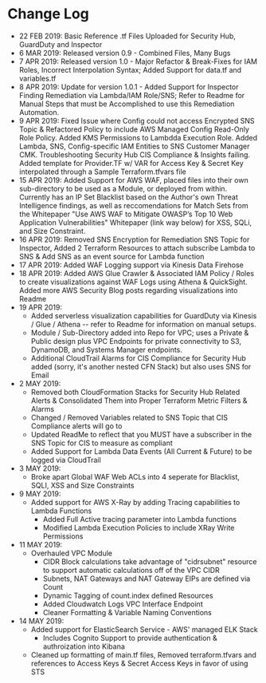 # Change Log
- 22 FEB 2019: Basic Reference .tf Files Uploaded for Security Hub, GuardDuty and Inspector
- 6 MAR 2019: Released version 0.9 - Combined Files, Many Bugs
- 7 APR 2019: Released version 1.0 - Major Refactor & Break-Fixes for IAM Roles, Incorrect Interpolation Syntax; Added Support for data.tf and variables.tf
- 8 APR 2019: Update for version 1.0.1 - Added Support for Inspector Finding Remediation via Lambda/IAM Role/SNS; Refer to Readme for Manual Steps that must be Accomplished to use this Remediation Automation. 
- 9 APR 2019: Fixed Issue where Config could not access Encrypted SNS Topic & Refactored Policy to include AWS Managed Config Read-Only Role Policy. Added KMS Permissions to Lambdda Execution Role. Added Lambda, SNS, Config-specific IAM Entities to SNS Customer Manager CMK. Troubleshooting Security Hub CIS Compliance & Insights failing. Added template for Provider.TF w/ VAR for Access Key & Secret Key interpolated through a Sample Terraform.tfvars file
- 15 APR 2019: Added Support for AWS WAF, placed files into their own sub-directory to be used as a Module, or deployed from within. Currently has an IP Set Blacklist based on the Author's own Threat Intelligence findings, as well as reccomendations for Match Sets from the Whitepaper "Use AWS WAF to Mitigate OWASP’s Top 10 Web Application Vulnerabilities" Whitepaper (link way below) for XSS, SQLi, and Size Constraint.
- 16 APR 2019: Removed SNS Encryption for Remediation SNS Topic for Inspector, Added 2 Terraform Resources to attach subscribe Lambda to SNS & Add SNS as an event source for Lambda function
- 17 APR 2019: Added WAF Logging support via Kinesis Data Firehose
- 18 APR 2019: Added AWS Glue Crawler & Associated IAM Policy / Roles to create visualizations against WAF Logs using Athena & QuickSight. Added more AWS Security Blog posts regarding visualizations into Readme
- 19 APR 2019: 
    - Added serverless visualization capabilities for GuardDuty via Kinesis / Glue / Athena -- refer to Readme for information on manual setups. 
    - Module / Sub-Directory added into Repo for VPC; uses a Private & Public design plus VPC Endpoints for private connectivity to S3, DynamoDB, and Systems Manager endpoints.
    - Additional CloudTrail Alarms for CIS Compliance for Security Hub added (sorry, it's another nested CFN Stack) but also uses SNS for Email
- 2 MAY 2019:
    - Removed both CloudFormation Stacks for Security Hub Related Alerts & Consolidated Them into Proper Terraform Metric Filters & Alarms
    - Changed / Removed Variables related to SNS Topic that CIS Compliance alerts will go to
    - Updated ReadMe to reflect that you MUST have a subscriber in the SNS Topic for CIS to measure as compliant
    - Added Support for Lambda Data Events (All Current & Future) to be logged via CloudTrail
- 3 MAY 2019:
    - Broke apart Global WAF Web ACLs into 4 seperate for Blacklist, SQLI, XSS and Size Constraints
- 9 MAY 2019:
    - Added support for AWS X-Ray by adding Tracing capabilities to Lambda Functions
        - Added Full Active tracing parameter into Lambda functions
        - Modified Lambda Execution Policies to include XRay Write Permissions
- 11 MAY 2019:
    - Overhauled VPC Module
        - CIDR Block calculations take advantage of "cidrsubnet" resource to support automatic calculations off of the VPC CIDR
        - Subnets, NAT Gateways and NAT Gateway EIPs are defined via Count
        - Dynamic Tagging of count.index defined Resources
        - Added Cloudwatch Logs VPC Interface Endpoint
        - Cleaner Formatting & Variable Naming Conventions
- 14 MAY 2019:
    - Added support for ElasticSearch Service - AWS' managed ELK Stack
        - Includes Cognito Support to provide authentication & authroization into Kibana
    - Cleaned up formatting of main.tf files, Removed terraform.tfvars and references to Access Keys & Secret Access Keys in favor of using STS